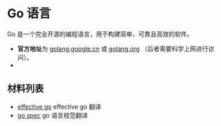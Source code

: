 # Go 语言

Go 是一个完全开源的编程语言，用于构建简单、可靠且高效的软件。


* **官方地址**为 [golang.google.cn](https://golang.google.cn) 或 [golang.org](https://golang.org) （后者需要科学上网进行访问）。
* 


## 材料列表

* [effective go](./effective_go.md) effective go 翻译
* [go spec](./go_spec.md) go 语言规范翻译